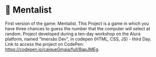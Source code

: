 # 🔮 Mentalist
First version of the game: Mentalist. This Project is a game in which you have three chances to guess the number that the computer will select at random.
Project developed during a ten-day workshop on the Alura platform, named "Imersão Dev", in codepen (HTML, CSS, JS) - third Day.
Link to access the project on CodePen: https://codepen.io/caiqueGmaia/full/BapJMEg.
